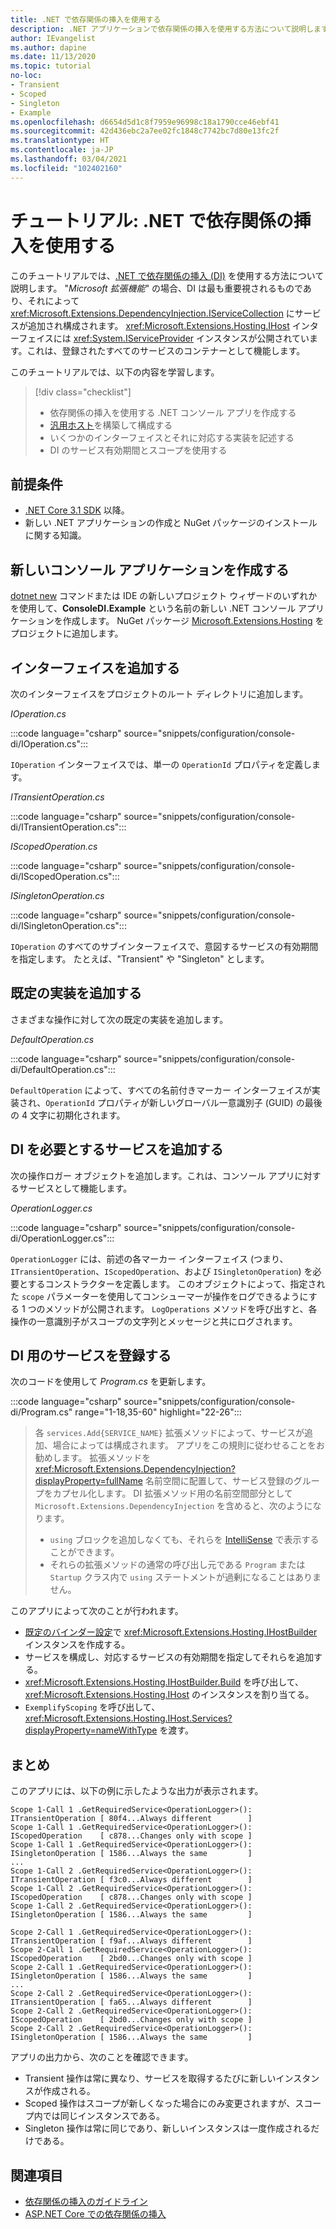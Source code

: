 ```yaml
---
title: .NET で依存関係の挿入を使用する
description: .NET アプリケーションで依存関係の挿入を使用する方法について説明します。
author: IEvangelist
ms.author: dapine
ms.date: 11/13/2020
ms.topic: tutorial
no-loc:
- Transient
- Scoped
- Singleton
- Example
ms.openlocfilehash: d6654d5d1c8f7959e96998c18a1790cce46ebf41
ms.sourcegitcommit: 42d436ebc2a7ee02fc1848c7742bc7d80e13fc2f
ms.translationtype: HT
ms.contentlocale: ja-JP
ms.lasthandoff: 03/04/2021
ms.locfileid: "102402160"
---
```

# <a name="tutorial-use-dependency-injection-in-net"></a>チュートリアル: .NET で依存関係の挿入を使用する

このチュートリアルでは、[.NET で依存関係の挿入 (DI)](dependency-injection.md) を使用する方法について説明します。 "*Microsoft 拡張機能*" の場合、DI は最も重要視されるものであり、それによって <xref:Microsoft.Extensions.DependencyInjection.IServiceCollection> にサービスが追加され構成されます。 <xref:Microsoft.Extensions.Hosting.IHost> インターフェイスには <xref:System.IServiceProvider> インスタンスが公開されています。これは、登録されたすべてのサービスのコンテナーとして機能します。

このチュートリアルでは、以下の内容を学習します。

> [!div class="checklist"]
>
> - 依存関係の挿入を使用する .NET コンソール アプリを作成する
> - [汎用ホスト](generic-host.md)を構築して構成する
> - いくつかのインターフェイスとそれに対応する実装を記述する
> - DI のサービス有効期間とスコープを使用する

## <a name="prerequisites"></a>前提条件

- [.NET Core 3.1 SDK](https://dotnet.microsoft.com/download/dotnet) 以降。
- 新しい .NET アプリケーションの作成と NuGet パッケージのインストールに関する知識。

## <a name="create-a-new-console-application"></a>新しいコンソール アプリケーションを作成する

[dotnet new](../tools/dotnet-new.md) コマンドまたは IDE の新しいプロジェクト ウィザードのいずれかを使用して、**ConsoleDI.Example** という名前の新しい .NET コンソール アプリケーションを作成します。 NuGet パッケージ [Microsoft.Extensions.Hosting](https://www.nuget.org/packages/Microsoft.Extensions.Hosting) をプロジェクトに追加します。

## <a name="add-interfaces"></a>インターフェイスを追加する

次のインターフェイスをプロジェクトのルート ディレクトリに追加します。

*IOperation.cs*

:::code language="csharp" source="snippets/configuration/console-di/IOperation.cs":::

`IOperation` インターフェイスでは、単一の `OperationId` プロパティを定義します。

*ITransientOperation.cs*

:::code language="csharp" source="snippets/configuration/console-di/ITransientOperation.cs":::

*IScopedOperation.cs*

:::code language="csharp" source="snippets/configuration/console-di/IScopedOperation.cs":::

*ISingletonOperation.cs*

:::code language="csharp" source="snippets/configuration/console-di/ISingletonOperation.cs":::

`IOperation` のすべてのサブインターフェイスで、意図するサービスの有効期間を指定します。 たとえば、"Transient" や "Singleton" とします。

## <a name="add-default-implementation"></a>既定の実装を追加する

さまざまな操作に対して次の既定の実装を追加します。

*DefaultOperation.cs*

:::code language="csharp" source="snippets/configuration/console-di/DefaultOperation.cs":::

`DefaultOperation` によって、すべての名前付きマーカー インターフェイスが実装され、`OperationId` プロパティが新しいグローバル一意識別子 (GUID) の最後の 4 文字に初期化されます。

## <a name="add-service-that-requires-di"></a>DI を必要とするサービスを追加する

次の操作ロガー オブジェクトを追加します。これは、コンソール アプリに対するサービスとして機能します。

*OperationLogger.cs*

:::code language="csharp" source="snippets/configuration/console-di/OperationLogger.cs":::

`OperationLogger` には、前述の各マーカー インターフェイス (つまり、`ITransientOperation`、`IScopedOperation`、および `ISingletonOperation`) を必要とするコンストラクターを定義します。 このオブジェクトによって、指定された `scope` パラメーターを使用してコンシューマーが操作をログできるようにする 1 つのメソッドが公開されます。 `LogOperations` メソッドを呼び出すと、各操作の一意識別子がスコープの文字列とメッセージと共にログされます。

## <a name="register-services-for-di"></a>DI 用のサービスを登録する

次のコードを使用して *Program.cs* を更新します。

:::code language="csharp" source="snippets/configuration/console-di/Program.cs" range="1-18,35-60" highlight="22-26":::

> 各 `services.Add{SERVICE_NAME}` 拡張メソッドによって、サービスが追加、場合によっては構成されます。 アプリをこの規則に従わせることをお勧めします。 拡張メソッドを <xref:Microsoft.Extensions.DependencyInjection?displayProperty=fullName> 名前空間に配置して、サービス登録のグループをカプセル化します。 DI 拡張メソッド用の名前空間部分として `Microsoft.Extensions.DependencyInjection` を含めると、次のようになります。
>
> - `using` ブロックを追加しなくても、それらを [IntelliSense](/visualstudio/ide/using-intellisense) で表示することができます。
> - それらの拡張メソッドの通常の呼び出し元である `Program` または `Startup` クラス内で `using` ステートメントが過剰になることはありません。

このアプリによって次のことが行われます。

- [既定のバインダー設定](generic-host.md#default-builder-settings)で <xref:Microsoft.Extensions.Hosting.IHostBuilder> インスタンスを作成する。
- サービスを構成し、対応するサービスの有効期間を指定してそれらを追加する。
- <xref:Microsoft.Extensions.Hosting.IHostBuilder.Build> を呼び出して、<xref:Microsoft.Extensions.Hosting.IHost> のインスタンスを割り当てる。
- `ExemplifyScoping` を呼び出して、<xref:Microsoft.Extensions.Hosting.IHost.Services?displayProperty=nameWithType> を渡す。

## <a name="conclusion"></a>まとめ

このアプリには、以下の例に示したような出力が表示されます。

```console
Scope 1-Call 1 .GetRequiredService<OperationLogger>(): ITransientOperation [ 80f4...Always different        ]
Scope 1-Call 1 .GetRequiredService<OperationLogger>(): IScopedOperation    [ c878...Changes only with scope ]
Scope 1-Call 1 .GetRequiredService<OperationLogger>(): ISingletonOperation [ 1586...Always the same         ]
...
Scope 1-Call 2 .GetRequiredService<OperationLogger>(): ITransientOperation [ f3c0...Always different        ]
Scope 1-Call 2 .GetRequiredService<OperationLogger>(): IScopedOperation    [ c878...Changes only with scope ]
Scope 1-Call 2 .GetRequiredService<OperationLogger>(): ISingletonOperation [ 1586...Always the same         ]

Scope 2-Call 1 .GetRequiredService<OperationLogger>(): ITransientOperation [ f9af...Always different        ]
Scope 2-Call 1 .GetRequiredService<OperationLogger>(): IScopedOperation    [ 2bd0...Changes only with scope ]
Scope 2-Call 1 .GetRequiredService<OperationLogger>(): ISingletonOperation [ 1586...Always the same         ]
...
Scope 2-Call 2 .GetRequiredService<OperationLogger>(): ITransientOperation [ fa65...Always different        ]
Scope 2-Call 2 .GetRequiredService<OperationLogger>(): IScopedOperation    [ 2bd0...Changes only with scope ]
Scope 2-Call 2 .GetRequiredService<OperationLogger>(): ISingletonOperation [ 1586...Always the same         ]
```

アプリの出力から、次のことを確認できます。

- Transient 操作は常に異なり、サービスを取得するたびに新しいインスタンスが作成される。
- Scoped 操作はスコープが新しくなった場合にのみ変更されますが、スコープ内では同じインスタンスである。
- Singleton 操作は常に同じであり、新しいインスタンスは一度作成されるだけである。

## <a name="see-also"></a>関連項目

* [依存関係の挿入のガイドライン](dependency-injection-guidelines.md)
* [ASP.NET Core での依存関係の挿入](/aspnet/core/fundamentals/dependency-injection)

